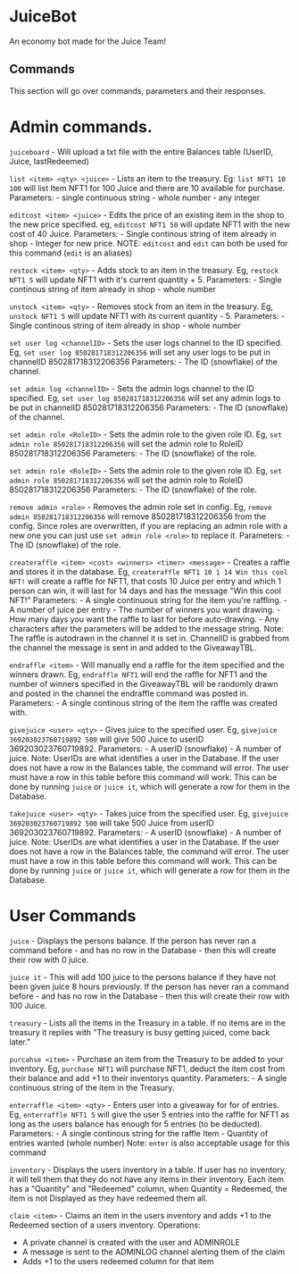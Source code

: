 # JuiceBot
An economy bot made for the Juice Team!

## Commands
This section will go over commands, parameters and their responses.

# Admin commands.

`juiceboard` - Will upload a txt file with the entire Balances table (UserID, Juice, lastRedeemed)

`list <item> <qty> <juice>` - Lists an item to the treasury. Eg: `list NFT1 10 100` will list Item NFT1 for 100 Juice and there are 10 available for purchase.
Parameters:
<item> - single continuous string
<qty> - whole number
<juice> - any integer

`editcost <item> <juice>` - Edits the price of an existing item in the shop to the new price specified. eg, `editcost NFT1 50` will update NFT1 with the new cost of 40 Juice.
Parameters:
<item> - Single continous string of item already in shop
<juice> - Integer for new price.
NOTE: `editcost` and `edit` can both be used for this command (`edit` is an aliases)

`restock <item> <qty>` - Adds stock to an item in the treasury. Eg, `restock NFT1 5` will update NFT1 with it's current quantity + 5.
Parameters:
<item> - Single continous string of item already in shop
<qty> - whole number

`unstock <item> <qty>` - Removes stock from an item in the treasury. Eg, `unstock NFT1 5` will update NFT1 with its current quantity - 5.
Parameters:
<item> - Single continous string of item already in shop
<qty> - whole number

`set user log <channelID>` - Sets the user logs channel to the ID specified. Eg, `set user log 850281718312206356` will set any user logs to be put in channelID 850281718312206356
Parameters:
<channelID> - The ID (snowflake) of the channel.

`set admin log <channelID>` - Sets the admin logs channel to the ID specified. Eg, `set user log 850281718312206356` will set any admin logs to be put in channelID 850281718312206356
Parameters:
<channelID> - The ID (snowflake) of the channel.

`set admin role <RoleID>` - Sets the admin role to the given role ID. Eg, `set admin role 850281718312206356` will set the admin role to RoleID 850281718312206356
Parameters:
<RoleID> - The ID (snowflake) of the role.

`set admin role <RoleID>` - Sets the admin role to the given role ID. Eg, `set admin role 850281718312206356` will set the admin role to RoleID 850281718312206356
Parameters:
<RoleID> - The ID (snowflake) of the role.

`remove admin <role>` - Removes the admin role set in config. Eg, `remove admin 850281718312206356` will remove 850281718312206356 from the config. Since roles are overwritten, if you are replacing an admin role with a new one you can just use `set admin role <role>` to replace it.
Parameters:
<RoleID> - The ID (snowflake) of the role.

`createraffle <item> <cost> <winners> <timer> <message>` - Creates a raffle and stores it in the database. Eg, `createraffle NFT1 10 1 14 Win this cool NFT!` will create a raffle for NFT1, that costs 10 Juice per entry and which 1 person can win, it will last for 14 days and has the message "Win this cool NFT!"
Parameters:
<item> - A single continuous string for the item you're raffling.
<cost> - A number of juice per entry
<winners> - The number of winners you want drawing.
<timer> - How many days you want the raffle to last for before auto-drawing.
<message> - Any characters after the <timer> parameters will be added to the message string.
Note: The raffle is autodrawn in the channel it is set in. ChannelID is grabbed from the channel the message is sent in and added to the GiveawayTBL.

`endraffle <item>` - Will manually end a raffle for the item specified and the winners drawn. Eg, `endraffle NFT1` will end the raffle for NFT1 and the number of winners specified in the GiveawayTBL will be randomly drawn and posted in the channel the endraffle command was posted in.
Parameters:
<item> - A single continous string of the item the raffle was created with.

`givejuice <user> <qty>` - Gives juice to the specified user. Eg, `givejuice 369203023760719892 500` will give 500 Juice to userID 369203023760719892.
Parameters:
<user> - A userID (snowflake)
<qty> - A number of juice.
Note: UserIDs are what identifies a user in the Database. If the user does not have a row in the Balances table, the command will error. The user must have a row in this table before this command will work. This can be done by running `juice` or `juice it`, which will generate a row for them in the Database.

`takejuice <user> <qty>` - Takes juice from the specified user. Eg, `givejuice 369203023760719892 500` will take 500 Juice from userID 369203023760719892.
Parameters:
<user> - A userID (snowflake)
<qty> - A number of juice.
Note: UserIDs are what identifies a user in the Database. If the user does not have a row in the Balances table, the command will error. The user must have a row in this table before this command will work. This can be done by running `juice` or `juice it`, which will generate a row for them in the Database.


# User Commands

`juice` - Displays the persons balance. If the person has never ran a command before - and has no row in the Database - then this will create their row with 0 juice.

`juice it` - This will add 100 juice to the persons balance if they have not been given juice 8 hours previously. If the person has never ran a command before - and has no row in the Database - then this will create their row with 100 Juice.

`treasury` - Lists all the items in the Treasury in a table. If no items are in the treasury it replies with "The treasury is busy getting juiced, come back
later."

`purcahse <item>` - Purchase an item from the Treasury to be added to your inventory. Eg, `purchase NFT1` will purchase NFT1, deduct the item cost from their balance and add +1 to their inventorys quantity.
Parameters:
<item> - A single continuous string of the item in the Treasury.

`enterraffle <item> <qty>` - Enters user into a giveaway for <item> for <amount> of entries. Eg, `enterraffle NFT1 5` will give the user 5 entries into the raffle for NFT1 as long as the users balance has enough for 5 entries (to be deducted).
Parameters:
<item> - A single continous string for the raffle Item
<qty> - Quantity of entries wanted (whole number)
Note: `enter` is also acceptable usage for this command

`inventory` - Displays the users inventory in a table. If user has no inventory, it will tell them that they do not have any items in their inventory. Each item has a "Quantity" and "Redeemed" column, when Quantity = Redeemed, the item is not Displayed as they have redeemed them all.

`claim <item>` - Claims an item in the users inventory and adds +1 to the Redeemed section of a users inventory.
Operations:
- A private channel is created with the user and ADMINROLE
- A message is sent to the ADMINLOG channel alerting them of the claim
- Adds +1 to the users redeemed column for that item
